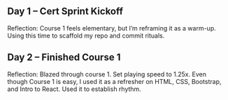 ## Day 1 – Cert Sprint Kickoff
Reflection: Course 1 feels elementary, but I’m reframing it as a warm-up. Using this time to scaffold my repo and commit rituals.

## Day 2 – Finished Course 1
Reflection: Blazed through course 1. Set playing speed to 1.25x. Even though Course 1 is easy, I used it as a refresher on HTML, CSS, Bootstrap, and Intro to React. Used it to establish rhythm. 
